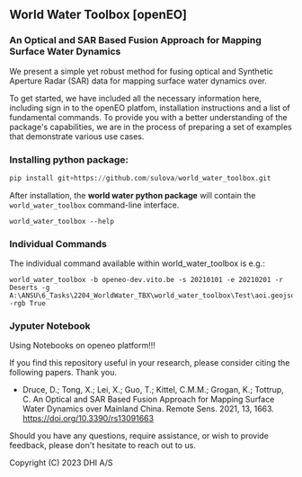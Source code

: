 ##  World Water Toolbox [openEO]
### An Optical and SAR Based Fusion Approach for Mapping Surface Water Dynamics 


We present a simple yet robust method for fusing optical and Synthetic Aperture Radar (SAR) data for mapping surface water dynamics over.

To get started, we have included all the necessary information here, including sign in to the openEO platfom,  installation instructions and a list of fundamental commands. To provide you with a better understanding of the package's capabilities, we are in the process of preparing a set of examples that demonstrate various use cases. 

### Installing python package:

```python
pip install git+https://github.com/sulova/world_water_toolbox.git

```

After installation, the **world water python package** will contain the `world_water_toolbox` command-line interface.
```
world_water_toolbox --help
```
### Individual Commands

The individual command available within world_water_toolbox is e.g.:
```
world_water_toolbox -b openeo-dev.vito.be -s 20210101 -e 20210201 -r Deserts -g A:\ANSU\6_Tasks\2204_WorldWater_TBX\world_water_toolbox\Test\aoi.geojson -rgb True
```

### Jyputer Notebook 
Using Notebooks on openeo platform!!!


If you find this repository useful in your research, please consider citing the following papers. Thank you.

- Druce, D.; Tong, X.; Lei, X.; Guo, T.; Kittel, C.M.M.; Grogan, K.; Tottrup, C. An Optical and SAR Based Fusion Approach for Mapping Surface Water Dynamics over Mainland China. Remote Sens. 2021, 13, 1663. https://doi.org/10.3390/rs13091663

Should you have any questions, require assistance, or wish to provide feedback, please don't hesitate to reach out to us.
 
Copyright (C) 2023 DHI A/S

